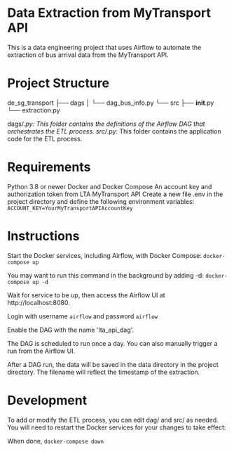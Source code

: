 # Data Extraction from MyTransport API
This is a data engineering project that uses Airflow to automate the extraction of bus arrival data from the MyTransport API.

# Project Structure
de_sg_transport
├── dags
│   └── dag_bus_info.py
└── src
    ├── __init__.py
    └── extraction.py

dags/*.py: This folder contains the definitions of the Airflow DAG that orchestrates the ETL process.
src/*.py: This folder contains the application code for the ETL process.

# Requirements
Python 3.8 or newer
Docker and Docker Compose
An account key and authorization token from LTA MyTransport API
Create a new file .env in the project directory and define the following environment variables:
`ACCOUNT_KEY=YourMyTransportAPIAccountKey`

# Instructions
Start the Docker services, including Airflow, with Docker Compose:
`docker-compose up`

You may want to run this command in the background by adding -d:
`docker-compose up -d`

Wait for service to be up, then access the Airflow UI at http://localhost:8080.

Login with username `airflow` and password `airflow`

Enable the DAG with the name 'lta_api_dag'.

The DAG is scheduled to run once a day. You can also manually trigger a run from the Airflow UI.

After a DAG run, the data will be saved in the data directory in the project directory. The filename will reflect the timestamp of the extraction.

# Development
To add or modify the ETL process, you can edit dag/ and src/ as needed. You will need to restart the Docker services for your changes to take effect:

When done, 
`docker-compose down`

